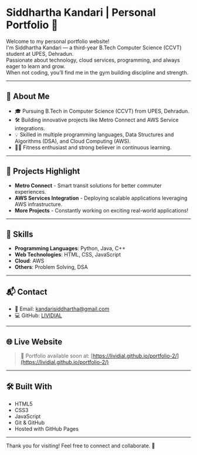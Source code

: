 # Siddhartha Kandari | Personal Portfolio 🚀

Welcome to my personal portfolio website!  
I'm Siddhartha Kandari — a third-year B.Tech Computer Science (CCVT) student at UPES, Dehradun.  
Passionate about technology, cloud services, programming, and always eager to learn and grow.  
When not coding, you’ll find me in the gym building discipline and strength.

---

## 🚀 About Me
- 🎓 Pursuing B.Tech in Computer Science (CCVT) from UPES, Dehradun.
- 🛠️ Building innovative projects like Metro Connect and AWS Service integrations.
- 💡 Skilled in multiple programming languages, Data Structures and Algorithms (DSA), and Cloud Computing (AWS).
- 🏋️‍♂️ Fitness enthusiast and strong believer in continuous learning.

---

## 📂 Projects Highlight
- **Metro Connect** - Smart transit solutions for better commuter experiences.
- **AWS Services Integration** - Deploying scalable applications leveraging AWS infrastructure.
- **More Projects** - Constantly working on exciting real-world applications!

---

## 🔧 Skills
- **Programming Languages**: Python, Java, C++
- **Web Technologies**: HTML, CSS, JavaScript
- **Cloud**: AWS
- **Others**: Problem Solving, DSA

---

## 📬 Contact
- 📧 Email: [kandarisiddhartha@gmail.com](mailto:kandarisiddhartha@gmail.com)
- 💻 GitHub: [LIVIDIAL](https://github.com/LIVIDIAL)

---

## 🌐 Live Website
> 🚀 Portfolio available soon at: [https://lividial.github.io/portfolio-2/](https://lividial.github.io/portfolio-2/)

---

## 🛠 Built With
- HTML5
- CSS3
- JavaScript
- Git & GitHub
- Hosted with GitHub Pages

---

Thank you for visiting! Feel free to connect and collaborate. 🚀
